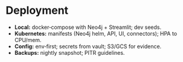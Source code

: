 # Deployment

- **Local:** docker‑compose with Neo4j + Streamlit; dev seeds.
- **Kubernetes:** manifests (Neo4j helm, API, UI, connectors); HPA to CPU/mem.
- **Config:** env‑first; secrets from vault; S3/GCS for evidence.
- **Backups:** nightly snapshot; PITR guidelines.